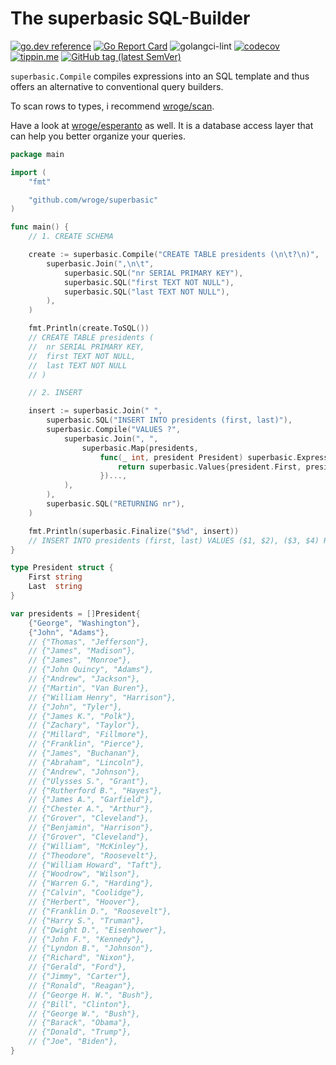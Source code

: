 # The superbasic SQL-Builder

[![go.dev reference](https://img.shields.io/badge/go.dev-reference-007d9c?logo=go&logoColor=white)](https://pkg.go.dev/github.com/wroge/superbasic)
[![Go Report Card](https://goreportcard.com/badge/github.com/wroge/superbasic)](https://goreportcard.com/report/github.com/wroge/superbasic)
![golangci-lint](https://github.com/wroge/superbasic/workflows/golangci-lint/badge.svg)
[![codecov](https://codecov.io/gh/wroge/superbasic/branch/main/graph/badge.svg?token=SBSedMOGHR)](https://codecov.io/gh/wroge/superbasic)
[![tippin.me](https://badgen.net/badge/%E2%9A%A1%EF%B8%8Ftippin.me/@_wroge/F0918E)](https://tippin.me/@_wroge)
[![GitHub tag (latest SemVer)](https://img.shields.io/github/tag/wroge/superbasic.svg?style=social)](https://github.com/wroge/superbasic/tags)

```superbasic.Compile``` compiles expressions into an SQL template and thus offers an alternative to conventional query builders.

To scan rows to types, i recommend [wroge/scan](https://github.com/wroge/scan).

Have a look at [wroge/esperanto](https://github.com/wroge/esperanto) as well. It is a database access layer that can help you better organize your queries.

```go
package main

import (
	"fmt"

	"github.com/wroge/superbasic"
)

func main() {
	// 1. CREATE SCHEMA

	create := superbasic.Compile("CREATE TABLE presidents (\n\t?\n)",
		superbasic.Join(",\n\t",
			superbasic.SQL("nr SERIAL PRIMARY KEY"),
			superbasic.SQL("first TEXT NOT NULL"),
			superbasic.SQL("last TEXT NOT NULL"),
		),
	)

	fmt.Println(create.ToSQL())
	// CREATE TABLE presidents (
	//	nr SERIAL PRIMARY KEY,
	//	first TEXT NOT NULL,
	//	last TEXT NOT NULL
	// )

	// 2. INSERT

	insert := superbasic.Join(" ",
		superbasic.SQL("INSERT INTO presidents (first, last)"),
		superbasic.Compile("VALUES ?",
			superbasic.Join(", ",
				superbasic.Map(presidents,
					func(_ int, president President) superbasic.Expression {
						return superbasic.Values{president.First, president.Last}
					})...,
			),
		),
		superbasic.SQL("RETURNING nr"),
	)

	fmt.Println(superbasic.Finalize("$%d", insert))
	// INSERT INTO presidents (first, last) VALUES ($1, $2), ($3, $4) RETURNING nr [George Washington John Adams]
}

type President struct {
	First string
	Last  string
}

var presidents = []President{
	{"George", "Washington"},
	{"John", "Adams"},
	// {"Thomas", "Jefferson"},
	// {"James", "Madison"},
	// {"James", "Monroe"},
	// {"John Quincy", "Adams"},
	// {"Andrew", "Jackson"},
	// {"Martin", "Van Buren"},
	// {"William Henry", "Harrison"},
	// {"John", "Tyler"},
	// {"James K.", "Polk"},
	// {"Zachary", "Taylor"},
	// {"Millard", "Fillmore"},
	// {"Franklin", "Pierce"},
	// {"James", "Buchanan"},
	// {"Abraham", "Lincoln"},
	// {"Andrew", "Johnson"},
	// {"Ulysses S.", "Grant"},
	// {"Rutherford B.", "Hayes"},
	// {"James A.", "Garfield"},
	// {"Chester A.", "Arthur"},
	// {"Grover", "Cleveland"},
	// {"Benjamin", "Harrison"},
	// {"Grover", "Cleveland"},
	// {"William", "McKinley"},
	// {"Theodore", "Roosevelt"},
	// {"William Howard", "Taft"},
	// {"Woodrow", "Wilson"},
	// {"Warren G.", "Harding"},
	// {"Calvin", "Coolidge"},
	// {"Herbert", "Hoover"},
	// {"Franklin D.", "Roosevelt"},
	// {"Harry S.", "Truman"},
	// {"Dwight D.", "Eisenhower"},
	// {"John F.", "Kennedy"},
	// {"Lyndon B.", "Johnson"},
	// {"Richard", "Nixon"},
	// {"Gerald", "Ford"},
	// {"Jimmy", "Carter"},
	// {"Ronald", "Reagan"},
	// {"George H. W.", "Bush"},
	// {"Bill", "Clinton"},
	// {"George W.", "Bush"},
	// {"Barack", "Obama"},
	// {"Donald", "Trump"},
	// {"Joe", "Biden"},
}
```
